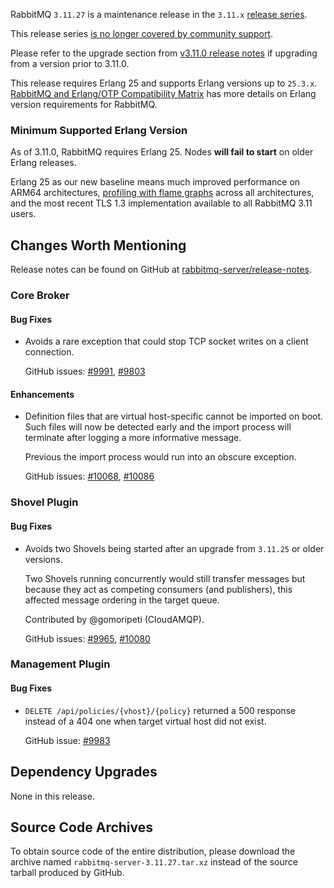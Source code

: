 RabbitMQ `3.11.27` is a maintenance release in the `3.11.x` [release series](https://www.rabbitmq.com/versions.html).

This release series [is no longer covered by community support](https://www.rabbitmq.com/release-information).

Please refer to the upgrade section from [v3.11.0 release notes](https://github.com/rabbitmq/rabbitmq-server/releases/tag/v3.11.0)
if upgrading from a version prior to 3.11.0.

This release requires Erlang 25 and supports Erlang versions up to `25.3.x`.
[RabbitMQ and Erlang/OTP Compatibility Matrix](https://www.rabbitmq.com/which-erlang.html) has more details on
Erlang version requirements for RabbitMQ.


### Minimum Supported Erlang Version

As of 3.11.0, RabbitMQ requires Erlang 25. Nodes **will fail to start** on older Erlang releases.

Erlang 25 as our new baseline means much improved performance on ARM64 architectures, [profiling with flame graphs](https://blog.rabbitmq.com/posts/2022/05/flame-graphs/)
across all architectures, and the most recent TLS 1.3 implementation available to all RabbitMQ 3.11 users.


## Changes Worth Mentioning

Release notes can be found on GitHub at [rabbitmq-server/release-notes](https://github.com/rabbitmq/rabbitmq-server/tree/v3.11.x/release-notes).


### Core Broker

#### Bug Fixes

 * Avoids a rare exception that could stop TCP socket writes on a client connection.

   GitHub issues: [#9991](https://github.com/rabbitmq/rabbitmq-server/issues/9991), [#9803](https://github.com/rabbitmq/rabbitmq-server/discussions/9803)

#### Enhancements

 * Definition files that are virtual host-specific cannot be imported on boot. Such files will now be
   detected early and the import process will terminate after logging a more informative message.

   Previous the import process would run into an obscure exception.

   GitHub issues: [#10068](https://github.com/rabbitmq/rabbitmq-server/issues/10068), [#10086](https://github.com/rabbitmq/rabbitmq-server/pull/10086)


### Shovel Plugin

#### Bug Fixes

 * Avoids two Shovels being started after an upgrade from `3.11.25` or older versions.

   Two Shovels running concurrently would still transfer messages but because they act as
   competing consumers (and publishers), this affected message ordering in the target queue.

   Contributed by @gomoripeti (CloudAMQP).

   GitHub issues: [#9965](https://github.com/rabbitmq/rabbitmq-server/pull/9965), [#10080](https://github.com/rabbitmq/rabbitmq-server/pull/10080)


### Management Plugin

#### Bug Fixes

 * `DELETE /api/policies/{vhost}/{policy}` returned a 500 response instead of a 404 one
   when target virtual host did not exist.

   GitHub issue: [#9983](https://github.com/rabbitmq/rabbitmq-server/issues/9983)


## Dependency Upgrades

 None in this release.


## Source Code Archives

To obtain source code of the entire distribution, please download the archive named `rabbitmq-server-3.11.27.tar.xz`
instead of the source tarball produced by GitHub.
